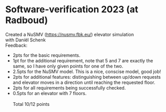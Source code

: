 # Software-verification 2023 (at Radboud)
Created a NuSMV (https://nusmv.fbk.eu/) elevator simulation
<br> with Daniël Schenk <br>
Feedback:<br>
- 2pts for the basic requirements.
- 1pt for the additional requirement, note that 5 and 7 are exactly the same, so I have only given points for one of the two.
- 2.5pts for the NuSMV model. This is a nice, conscise model, good job!
- 2pts for additional features: distinguishing between up/down requests and elevator moves in a direction until reaching the requested floor.
- 2pts for all requirements being successfully checked.
- 0.5pts for an elevator with 7 floors.
<br><br>Total 10/12 points




